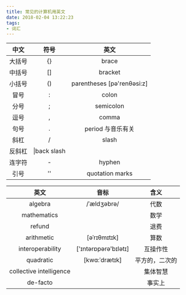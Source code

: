 ```yaml
---
title: 常见的计算机用英文
date: 2018-02-04 13:22:23
tags:
- 词汇
---
```

|中文|符号|英文|
|:--:|:--:|:--:|
|大括号|{}| brace|
|中括号|[]|bracket|
|小括号|()|parentheses [pə'renθəsi:z]| 
|冒号|:|colon|
|分号|;|semicolon|因为分号是冒号的变种，所以叫做semiccolon|
|逗号|,|comma|
|句号|.|period 与音乐有关|
|斜杠|/|slash|
|反斜杠|\|back slash|
|连字符|-|hyphen|
|引号|''|quotation marks|

|英文|音标|含义|
|:--:|:--:|:--:|
|algebra |/ˈældʒəbrə/| 代数|
|mathematics|| 数学|
|refund||退费|
|arithmetic|[əˈrɪθmɪtɪk]|算数|
|interoperability|['ɪntərɒpərə'bɪlətɪ]|互操作性|
|quadratic| [kwɑ:ˈdrætɪk]|平方的，二次的|
|collective intelligence||集体智慧|
|de-facto||事实上|